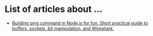 # List of articles about ...

- [Building ping command in Node.js for fun. Short practical guide to buffers, sockets, bit manipulation, and Wireshark.](https://github.com/dlitsman/articles/tree/main/articles/ping-nodejs)
